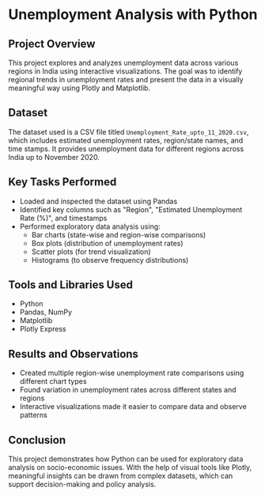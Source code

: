 # Unemployment Analysis with Python

## Project Overview

This project explores and analyzes unemployment data across various regions in India using interactive visualizations. The goal was to identify regional trends in unemployment rates and present the data in a visually meaningful way using Plotly and Matplotlib.

## Dataset

The dataset used is a CSV file titled `Unemployment_Rate_upto_11_2020.csv`, which includes estimated unemployment rates, region/state names, and time stamps. It provides unemployment data for different regions across India up to November 2020.

## Key Tasks Performed

- Loaded and inspected the dataset using Pandas
- Identified key columns such as "Region", "Estimated Unemployment Rate (%)", and timestamps
- Performed exploratory data analysis using:
  - Bar charts (state-wise and region-wise comparisons)
  - Box plots (distribution of unemployment rates)
  - Scatter plots (for trend visualization)
  - Histograms (to observe frequency distributions)

## Tools and Libraries Used

- Python
- Pandas, NumPy
- Matplotlib
- Plotly Express

## Results and Observations

- Created multiple region-wise unemployment rate comparisons using different chart types
- Found variation in unemployment rates across different states and regions
- Interactive visualizations made it easier to compare data and observe patterns

## Conclusion

This project demonstrates how Python can be used for exploratory data analysis on socio-economic issues. With the help of visual tools like Plotly, meaningful insights can be drawn from complex datasets, which can support decision-making and policy analysis.
